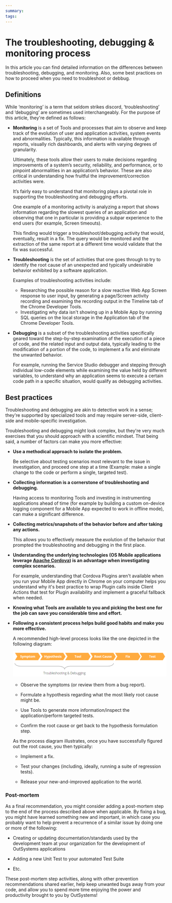 ```yaml
---
summary:
tags:
---
```


# The troubleshooting, debugging & monitoring process

In this article you can find detailed information on the differences between troubleshooting, debugging, and monitoring. Also, some best practices on how to proceed when you need to troubleshoot or debbug. 

## Definitions

While ‘monitoring’ is a term that seldom strikes discord, ‘troubleshooting’ and ‘debugging’ are sometimes used interchangeably. For the purpose of this article, they're defined as follows:

* **Monitoring** is a set of Tools and processes that aim to observe and keep track of the evolution of user and application activities, system events and abnormalities. Typically, this information is available through reports, visually rich dashboards, and alerts with varying degrees of granularity. 

    Ultimately, these tools allow their users to make decisions regarding improvements of a system’s security, reliability, and performance, or to pinpoint abnormalities in an application’s behavior. These are also critical in understanding how fruitful the improvement/correction activities were. 

    It’s fairly easy to understand that monitoring plays a pivotal role in supporting the troubleshooting and debugging efforts.

    One example of a monitoring activity is analyzing a report that shows information regarding the slowest queries of an application and observing that one in particular is providing a subpar experience to the end users (for example, Screen timeouts). 

    This finding would trigger a troubleshoot/debugging activity that would, eventually, result in a fix. The query would be monitored and the extraction of the same report at a different time would validate that the fix was successful.

* **Troubleshooting** is the set of activities that one goes through to try to identify the root cause of an unexpected and typically undesirable behavior exhibited by a software application.

    Examples of troubleshooting activities include:
    * Researching the possible reason for a slow reactive Web App Screen response to user input, by generating a page/Screen activity recording and examining the recording output in the Timeline tab of the Chrome Developer Tools.
    * Investigating why data isn't showing up in a Mobile App by running SQL queries on the local storage in the Application tab of the Chrome Developer Tools.


* **Debugging** is a subset of the troubleshooting activities specifically geared toward the step-by-step examination of the execution of a piece of code, and the related input and output data, typically leading to the modification of a portion of the code, to implement a fix and eliminate the unwanted behavior.

    For example, running the Service Studio debugger and stepping through individual low-code elements while examining the value held by different variables, to understand why an application seems to execute a certain code path in a specific situation, would qualify as debugging activities.

## Best practices

Troubleshooting and debugging are akin to detective work in a sense; they're supported by specialized tools and may require server-side, client-side and mobile-specific investigation. 

Troubleshooting and debugging might look complex, but they're very much exercises that you should approach with a scientific mindset. That being said, a number of factors can make you more effective:

* **Use a methodical approach to isolate the problem.**

    Be selective about testing scenarios most relevant to the issue in investigation, and proceed one step at a time (Example: make a single change to the code or perform a single, targeted test).

* **Collecting information is a cornerstone of troubleshooting and debugging.**
    
    Having access to  monitoring Tools and investing in instrumenting applications ahead of time (for example by building a custom on-device logging component for a Mobile App expected to work in offline mode), can make a significant difference.

* **Collecting metrics/snapshots of the behavior before and after taking any actions.**

    This allows you to effectively measure the evolution of the behavior that prompted the troubleshooting and debugging in the first place.

* **Understanding the underlying technologies (OS Mobile applications leverage [Apache Cordova](https://cordova.apache.org/docs/en/latest/guide/overview/)) is an advantage when investigating complex scenarios.** 

    For example, understanding that Cordova Plugins aren't available when you run your Mobile App directly in Chrome on your computer helps you understand why it's best practice to wrap Plugin calls inside Client Actions that test for Plugin availability and implement a graceful fallback when needed.

* **Knowing what Tools are available to you and picking the best one for the job can save you considerable time and effort.**

* **Following a consistent process helps build good habits and make you more effective.** 

    A recommended high-level process looks like the one depicted in the following diagram:

    ![](images/OutSystems_provides_rich_0.png)

    * Observe the symptoms (or review them from a bug report).

    * Formulate a hypothesis regarding what the most likely root cause might be.

    * Use Tools to generate more information/inspect the application/perform targeted tests.

    * Confirm the root cause or get back to the hypothesis formulation step.

    As the process diagram illustrates, once you have successfully figured out the root cause, you then typically:

    * Implement a fix.

    * Test your changes (including, ideally, running a suite of regression tests).

    * Release your new-and-improved application to the world.


### Post-mortem

As a final recommendation, you might consider adding a post-mortem step to the end of the process described above when applicable. By fixing a bug, you might have learned something new and important, in which case you probably want to help prevent a recurrence of a similar issue by doing one or more of the following:

* Creating or updating documentation/standards used by the development team at your organization for the development of OutSystems applications

* Adding a new Unit Test to your automated Test Suite

* Etc.

These post-mortem step activities, along with other prevention recommendations shared earlier, help keep unwanted bugs away from your code, and allow you to spend more time enjoying the power and productivity brought to you by OutSystems!
